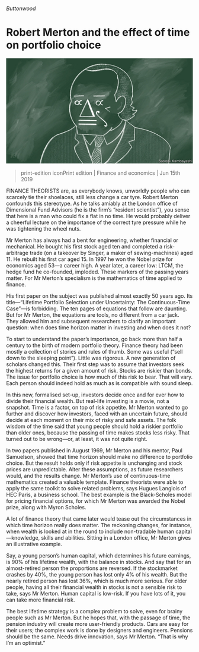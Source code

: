 ###### Buttonwood

# Robert Merton and the effect of time on portfolio choice 

![image](images/20190615_FND001_0.jpg) 

> print-edition iconPrint edition | Finance and economics | Jun 15th 2019 

FINANCE THEORISTS are, as everybody knows, unworldly people who can scarcely tie their shoelaces, still less change a car tyre. Robert Merton confounds this stereotype. As he talks amiably at the London office of Dimensional Fund Advisors (he is the firm’s “resident scientist”), you sense that here is a man who could fix a flat in no time. He would probably deliver a cheerful lecture on the importance of the correct tyre pressure while he was tightening the wheel nuts. 

Mr Merton has always had a bent for engineering, whether financial or mechanical. He bought his first stock aged ten and completed a risk-arbitrage trade (on a takeover by Singer, a maker of sewing-machines) aged 11. He rebuilt his first car aged 15. In 1997 he won the Nobel prize for economics aged 53—a career high. A year later, a career low: LTCM, the hedge fund he co-founded, imploded. These markers of the passing years matter. For Mr Merton’s specialism is the mathematics of time applied to finance. 

His first paper on the subject was published almost exactly 50 years ago. Its title—“Lifetime Portfolio Selection under Uncertainty: The Continuous-Time Case”—is forbidding. The ten pages of equations that follow are daunting. But for Mr Merton, the equations are tools, no different from a car jack. They allowed him and subsequent researchers to clarify an important question: when does time horizon matter in investing and when does it not? 

To start to understand the paper’s importance, go back more than half a century to the birth of modern portfolio theory. Finance theory had been mostly a collection of stories and rules of thumb. Some was useful (“sell down to the sleeping point”). Little was rigorous. A new generation of scholars changed this. Their first step was to assume that investors seek the highest returns for a given amount of risk. Stocks are riskier than bonds. The issue for portfolio choice is how much of this risk to bear. That will vary. Each person should indeed hold as much as is compatible with sound sleep. 

In this new, formalised set-up, investors decide once and for ever how to divide their financial wealth. But real-life investing is a movie, not a snapshot. Time is a factor, on top of risk appetite. Mr Merton wanted to go further and discover how investors, faced with an uncertain future, should decide at each moment on their mix of risky and safe assets. The folk wisdom of the time said that young people should hold a riskier portfolio than older ones, because the passing of time makes stocks less risky. That turned out to be wrong—or, at least, it was not quite right. 

In two papers published in August 1969, Mr Merton and his mentor, Paul Samuelson, showed that time horizon should make no difference to portfolio choice. But the result holds only if risk appetite is unchanging and stock prices are unpredictable. Alter these assumptions, as future researchers would, and the results change. Mr Merton’s use of continuous-time mathematics created a valuable template. Finance theorists were able to apply the same toolkit to solve related problems, says Hugues Langlois of HEC Paris, a business school. The best example is the Black-Scholes model for pricing financial options, for which Mr Merton was awarded the Nobel prize, along with Myron Scholes. 

A lot of finance theory that came later would tease out the circumstances in which time horizon really does matter. The reckoning changes, for instance, when wealth is looked at in the round to include non-tradable human capital—knowledge, skills and abilities. Sitting in a London office, Mr Merton gives an illustrative example. 

Say, a young person’s human capital, which determines his future earnings, is 90% of his lifetime wealth, with the balance in stocks. And say that for an almost-retired person the proportions are reversed. If the stockmarket crashes by 40%, the young person has lost only 4% of his wealth. But the nearly retired person has lost 36%, which is much more serious. For older people, having all their financial wealth in stocks is not a sensible risk to take, says Mr Merton. Human capital is low-risk. If you have lots of it, you can take more financial risk. 

The best lifetime strategy is a complex problem to solve, even for brainy people such as Mr Merton. But he hopes that, with the passage of time, the pension industry will create more user-friendly products. Cars are easy for their users; the complex work is done by designers and engineers. Pensions should be the same. Needs drive innovation, says Mr Merton. “That is why I’m an optimist.” 

